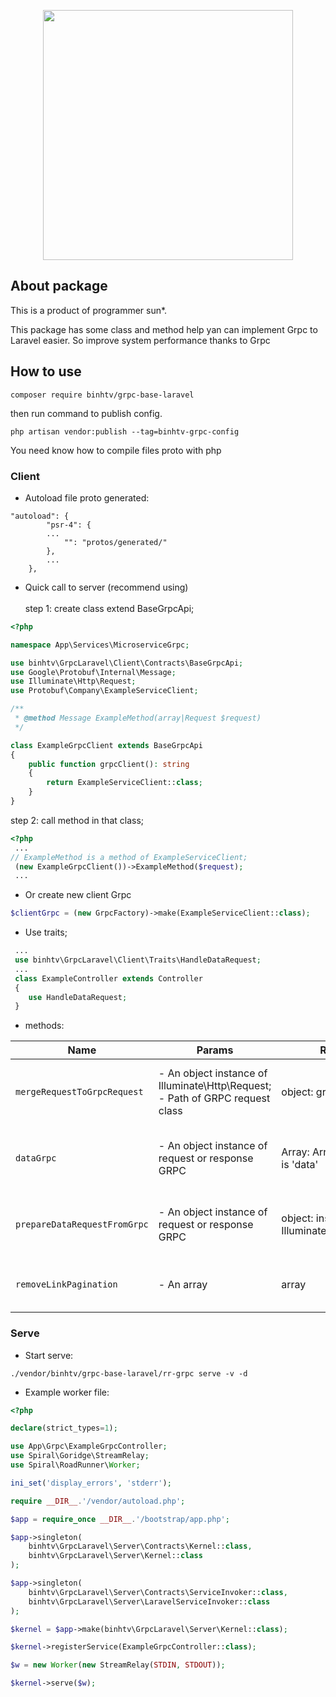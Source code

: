<p align="center"><a href="https://laravel.com" target="_blank"><img src="https://sun-asterisk.vn/wp-content/uploads/2020/10/logo-sun@2x.png" width="400"></a></p>

## About package
This is a product of programmer sun*.

This package has some class and method help yan can implement Grpc to Laravel easier. So improve system performance thanks to Grpc

## How to use

```shell
composer require binhtv/grpc-base-laravel
```
then run command to publish config.

```shell
php artisan vendor:publish --tag=binhtv-grpc-config
```

You need know how to compile files proto with php


### Client
- Autoload file proto generated:
```shell
"autoload": {
        "psr-4": {
        ...
            "": "protos/generated/"
        },
        ...
    },
```
- Quick call to server (recommend using) <br> <br>
    step 1: create class extend BaseGrpcApi;
```php
<?php

namespace App\Services\MicroserviceGrpc;

use binhtv\GrpcLaravel\Client\Contracts\BaseGrpcApi;
use Google\Protobuf\Internal\Message;
use Illuminate\Http\Request;
use Protobuf\Company\ExampleServiceClient;

/**
 * @method Message ExampleMethod(array|Request $request)
 */

class ExampleGrpcClient extends BaseGrpcApi
{
    public function grpcClient(): string
    {
        return ExampleServiceClient::class;
    }
}
```

step 2: call method in that class;

```php
<?php
 ...
// ExampleMethod is a method of ExampleServiceClient;
 (new ExampleGrpcClient())->ExampleMethod($request);
 ...
```
- Or create new client Grpc
```php
$clientGrpc = (new GrpcFactory)->make(ExampleServiceClient::class);
```
- Use traits;
```php
 ...
 use binhtv\GrpcLaravel\Client\Traits\HandleDataRequest;
 ...
 class ExampleController extends Controller
 {
    use HandleDataRequest;
 }
```

- methods:
   
| Name | Params | Return | Description
| --- | --- | --- | --- |
| `mergeRequestToGrpcRequest` | - An object instance of Illuminate\Http\Request; <br/> - Path of GRPC request class| object: grpc request | Convert laravel request to grpc request
| `dataGrpc` | - An object instance of request or response GRPC  | Array: Array have a key is 'data' | Create a array have key is 'data' and value is data grpc
| `prepareDataRequestFromGrpc` | - An object instance of  request or response GRPC | object: instance of Illuminate\Http\Request | Convert grpc request to laravel request
| `removeLinkPagination` | - An array | array | Remove key 'links' and 'path' in array
### Serve
- Start serve:
```shell
./vendor/binhtv/grpc-base-laravel/rr-grpc serve -v -d
```

- Example worker file:
```php
<?php

declare(strict_types=1);

use App\Grpc\ExampleGrpcController;
use Spiral\Goridge\StreamRelay;
use Spiral\RoadRunner\Worker;

ini_set('display_errors', 'stderr');

require __DIR__.'/vendor/autoload.php';

$app = require_once __DIR__.'/bootstrap/app.php';

$app->singleton(
    binhtv\GrpcLaravel\Server\Contracts\Kernel::class,
    binhtv\GrpcLaravel\Server\Kernel::class
);

$app->singleton(
    binhtv\GrpcLaravel\Server\Contracts\ServiceInvoker::class,
    binhtv\GrpcLaravel\Server\LaravelServiceInvoker::class
);

$kernel = $app->make(binhtv\GrpcLaravel\Server\Kernel::class);

$kernel->registerService(ExampleGrpcController::class);

$w = new Worker(new StreamRelay(STDIN, STDOUT));

$kernel->serve($w);

```

